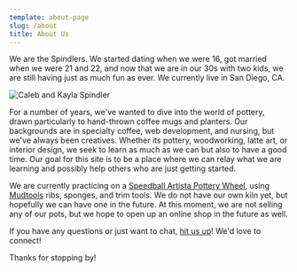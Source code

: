 ```yaml
---
template: about-page
slug: /about
title: About Us
---
```

We are the Spindlers. We started dating when we were 16, got married when we were 21 and 22, and now that we are in our 30s with two kids, we are still having just as much fun as ever. We currently live in San Diego, CA.

![Caleb and Kayla Spindler](/assets/spindlers-about.jpeg "Caleb and Kayla Spindler")

For a number of years, we've wanted to dive into the world of pottery, drawn particularly to hand-thrown coffee mugs and planters. Our backgrounds are in specialty coffee, web development, and nursing, but we've always been creatives. Whether its pottery, woodworking, latte art, or interior design, we seek to learn as much as we can but also to have a good time. Our goal for this site is to be a place where we can relay what we are learning and possibly help others who are just getting started.

We are currently practicing on a [Speedball Artista Pottery Wheel](https://www.theceramicshop.com/product/576/artista-pottery-wheel-ci/?gclid=CjwKCAjw5Kv7BRBSEiwAXGDElTw2wL8y1tYRTiItwHszHZXFD1AFtxzkBxeFJ3XTpK9gNQFPUlSDRxoC3dwQAvD_BwE), using [Mudtools](https://mudtools.com/) ribs, sponges, and trim tools. We do not have our own kiln yet, but hopefully we can have one in the future. At this moment, we are not selling any of our pots, but we hope to open up an online shop in the future as well.

If you have any questions or just want to chat, [hit us up](https://www.spindlerceramics.com/contact)! We'd love to connect!

Thanks for stopping by!